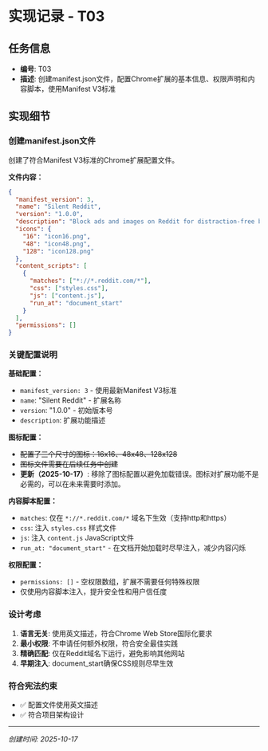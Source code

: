 # 实现记录 - T03

## 任务信息
- **编号**: T03
- **描述**: 创建manifest.json文件，配置Chrome扩展的基本信息、权限声明和内容脚本，使用Manifest V3标准

## 实现细节

### 创建manifest.json文件
创建了符合Manifest V3标准的Chrome扩展配置文件。

**文件内容：**
```json
{
  "manifest_version": 3,
  "name": "Silent Reddit",
  "version": "1.0.0",
  "description": "Block ads and images on Reddit for distraction-free browsing during work hours",
  "icons": {
    "16": "icon16.png",
    "48": "icon48.png",
    "128": "icon128.png"
  },
  "content_scripts": [
    {
      "matches": ["*://*.reddit.com/*"],
      "css": ["styles.css"],
      "js": ["content.js"],
      "run_at": "document_start"
    }
  ],
  "permissions": []
}
```

### 关键配置说明

**基础配置：**
- `manifest_version: 3` - 使用最新Manifest V3标准
- `name`: "Silent Reddit" - 扩展名称
- `version`: "1.0.0" - 初始版本号
- `description`: 扩展功能描述

**图标配置：**
- ~~配置了三个尺寸的图标：16x16、48x48、128x128~~
- ~~图标文件需要在后续任务中创建~~
- **更新（2025-10-17）**: 移除了图标配置以避免加载错误。图标对扩展功能不是必需的，可以在未来需要时添加。

**内容脚本配置：**
- `matches`: 仅在 `*://*.reddit.com/*` 域名下生效（支持http和https）
- `css`: 注入 `styles.css` 样式文件
- `js`: 注入 `content.js` JavaScript文件
- `run_at: "document_start"` - 在文档开始加载时尽早注入，减少内容闪烁

**权限配置：**
- `permissions: []` - 空权限数组，扩展不需要任何特殊权限
- 仅使用内容脚本注入，提升安全性和用户信任度

### 设计考虑
1. **语言无关**: 使用英文描述，符合Chrome Web Store国际化要求
2. **最小权限**: 不申请任何额外权限，符合安全最佳实践
3. **精确匹配**: 仅在Reddit域名下运行，避免影响其他网站
4. **早期注入**: document_start确保CSS规则尽早生效

### 符合宪法约束
- ✅ 配置文件使用英文描述
- ✅ 符合项目架构设计

---
*创建时间: 2025-10-17*
